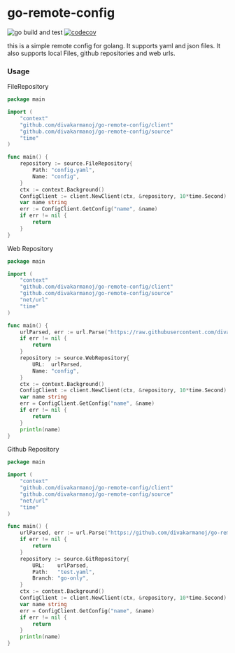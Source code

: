 # go-remote-config
![go build and test](https://github.com/divakarmanoj/go-remote-config/actions/workflows/go.yml/badge.svg)
[![codecov](https://codecov.io/gh/divakarmanoj/go-remote-config/branch/main/graph/badge.svg?token=6BNZ5FPY9N)](https://codecov.io/gh/divakarmanoj/go-remote-config)


this is a simple remote config for golang. It supports yaml and json files. It also supports local Files, github repositories and web urls.

### Usage
FileRepository
```go
package main

import (
	"context"
	"github.com/divakarmanoj/go-remote-config/client"
	"github.com/divakarmanoj/go-remote-config/source"
	"time"
)

func main() {
	repository := source.FileRepository{
		Path: "config.yaml",
		Name: "config",
	}
	ctx := context.Background()
	ConfigClient := client.NewClient(ctx, &repository, 10*time.Second)
	var name string
	err := ConfigClient.GetConfig("name", &name)
	if err != nil {
		return
	}
}

```

Web Repository
```go
package main

import (
	"context"
	"github.com/divakarmanoj/go-remote-config/client"
	"github.com/divakarmanoj/go-remote-config/source"
	"net/url"
	"time"
)

func main() {
	urlParsed, err := url.Parse("https://raw.githubusercontent.com/divakarmanoj/go-remote-config/go-only/test.yaml")
	if err != nil {
		return
	}
	repository := source.WebRepository{
		URL:  urlParsed,
		Name: "config",
	}
	ctx := context.Background()
	ConfigClient := client.NewClient(ctx, &repository, 10*time.Second)
	var name string
	err = ConfigClient.GetConfig("name", &name)
	if err != nil {
		return
	}
	println(name)
}
```
Github Repository
```go
package main

import (
	"context"
	"github.com/divakarmanoj/go-remote-config/client"
	"github.com/divakarmanoj/go-remote-config/source"
	"net/url"
	"time"
)

func main() {
	urlParsed, err := url.Parse("https://github.com/divakarmanoj/go-remote-config.git")
	if err != nil {
		return
	}
	repository := source.GitRepository{
		URL:    urlParsed,
		Path:   "test.yaml",
		Branch: "go-only",
	}
	ctx := context.Background()
	ConfigClient := client.NewClient(ctx, &repository, 10*time.Second)
	var name string
	err = ConfigClient.GetConfig("name", &name)
	if err != nil {
		return
	}
	println(name)
}
```
